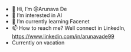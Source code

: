 - 👋 Hi, I’m @Arunava De
- 👀 I’m interested in AI
- 🌱 I’m currently learning Facenet
- 📫 How to reach me? Well connect in LinkedIn, https://www.linkedin.com/in/arunavade99
- Currently on vacation
<!---
arunavade99/arunavade99 is a ✨ special ✨ repository because its `README.md` (this file) appears on your GitHub profile.
You can click the Preview link to take a look at your changes.
--->
